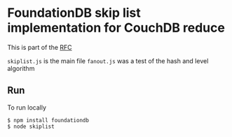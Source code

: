 # FoundationDB skip list implementation for CouchDB reduce

This is part of the [RFC](https://github.com/apache/couchdb-documentation/pull/441)

`skiplist.js` is the main file
`fanout.js` was a test of the hash and level algorithm

## Run

To run locally

    $ npm install foundationdb
    $ node skiplist